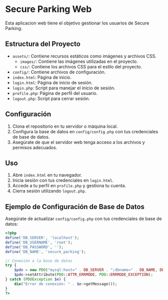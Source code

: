 # Secure Parking Web

Esta aplicacion web tiene el objetivo gestionar los usuarios de Secure Parking.

## Estructura del Proyecto

- `assets/`: Contiene recursos estáticos como imágenes y archivos CSS.
  - `images/`: Contiene las imágenes utilizadas en el proyecto.
  - `css/`: Contiene los archivos CSS para el estilo del proyecto.
- `config/`: Contiene archivos de configuración.
- `index.html`: Página de inicio.
- `login.html`: Página de inicio de sesión.
- `login.php`: Script para manejar el inicio de sesión.
- `profile.php`: Página de perfil del usuario.
- `logout.php`: Script para cerrar sesión.

## Configuración

1. Clona el repositorio en tu servidor o máquina local.
2. Configura la base de datos en `config/config.php` con tus credenciales de base de datos.
3. Asegúrate de que el servidor web tenga acceso a los archivos y permisos adecuados.

## Uso

1. Abre `index.html` en tu navegador.
2. Inicia sesión con tus credenciales en `login.html`.
3. Accede a tu perfil en `profile.php` y gestiona tu cuenta.
4. Cierra sesión utilizando `logout.php`.

## Ejemplo de Configuración de Base de Datos

Asegúrate de actualizar `config/config.php` con tus credenciales de base de datos:

```php
<?php
define('DB_SERVER', 'localhost');
define('DB_USERNAME', 'root');
define('DB_PASSWORD', '');
define('DB_NAME', 'secure_parking');

// Conexión a la base de datos
try {
    $pdo = new PDO("mysql:host=" . DB_SERVER . ";dbname=" . DB_NAME, DB_USERNAME, DB_PASSWORD);
    $pdo->setAttribute(PDO::ATTR_ERRMODE, PDO::ERRMODE_EXCEPTION);
} catch (PDOException $e) {
    die("Error de conexión: " . $e->getMessage());
}
?>